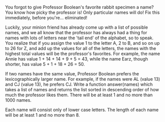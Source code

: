 You forgot to give Professor Boolean's favorite rabbit specimen a name? You know how picky the professor is! Only particular names will do! Fix this immediately, before you're... eliminated!

Luckily, your minion friend has already come up with a list of possible names, and we all know that the professor has always had a thing for names with lots of letters near the 'tail end' of the alphabet, so to speak. You realize that if you assign the value 1 to the letter A, 2 to B, and so on up to 26 for Z, and add up the values for all of the letters, the names with the highest total values will be the professor's favorites. For example, the name Annie has value 1 + 14 + 14 + 9 + 5 = 43, while the name Earz, though shorter, has value 5 + 1 + 18 + 26 = 50. 

If two names have the same value, Professor Boolean prefers the lexicographically larger name. For example, if the names were AL (value 13) and CJ (value 13), he prefers CJ.
Write a function answer(names) which takes a list of names and returns the list sorted in descending order of how much the professor likes them. 
There will be at least 1 and no more than 1000 names. 

Each name will consist only of lower case letters. The length of each name will be at least 1 and no more than 8.